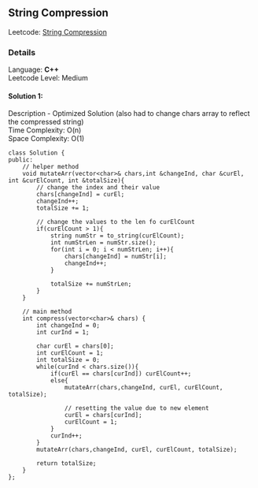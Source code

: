 ## String Compression

Leetcode: [String Compression](https://leetcode.com/problems/string-compression/)

### Details

Language: **C++** \
Leetcode Level: Medium

#### Solution 1:

Description - Optimized Solution (also had to change chars array to reflect the compressed string)\
Time Complexity: O(n) \
Space Complexity: O(1)

```
class Solution {
public:
    // helper method
    void mutateArr(vector<char>& chars,int &changeInd, char &curEl, int &curElCount, int &totalSize){
        // change the index and their value
        chars[changeInd] = curEl;
        changeInd++;
        totalSize += 1;

        // change the values to the len fo curElCount
        if(curElCount > 1){
            string numStr = to_string(curElCount);
            int numStrLen = numStr.size();
            for(int i = 0; i < numStrLen; i++){
                chars[changeInd] = numStr[i];
                changeInd++;
            }

            totalSize += numStrLen;
        }
    }

    // main method
    int compress(vector<char>& chars) {
        int changeInd = 0;
        int curInd = 1;

        char curEl = chars[0];
        int curElCount = 1;
        int totalSize = 0;
        while(curInd < chars.size()){
            if(curEl == chars[curInd]) curElCount++;
            else{
                mutateArr(chars,changeInd, curEl, curElCount, totalSize);

                // resetting the value due to new element
                curEl = chars[curInd];
                curElCount = 1;
            }
            curInd++;
        }
        mutateArr(chars,changeInd, curEl, curElCount, totalSize);

        return totalSize;
    }
};
```
